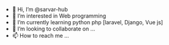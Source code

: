 - 👋 Hi, I’m @sarvar-hub
- 👀 I’m interested in Web programming
- 🌱 I’m currently learning python php [laravel, Django, Vue js]
- 💞️ I’m looking to collaborate on ...
- 📫 How to reach me ...

<!---
sarvar-hub/sarvar-hub is a ✨ special ✨ repository because its `README.md` (this file) appears on your GitHub profile.
You can click the Preview link to take a look at your changes.
--->
